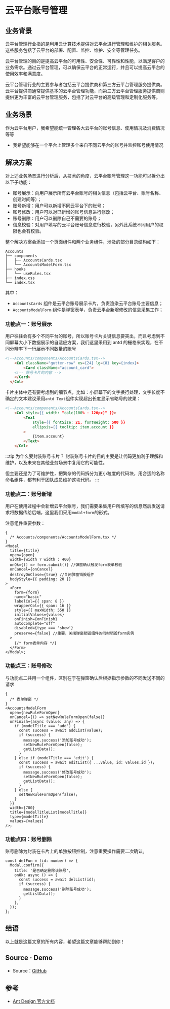 # 云平台账号管理

## 业务背景

云平台管理行业指的是利用云计算技术提供对云平台进行管理和维护的相关服务。这些服务包括了云平台的部署、配置、监控、维护、安全等管理任务。

云平台管理的目的是提高云平台的可用性、安全性、可靠性和性能，以满足客户的业务需求。通过云平台管理，可以确保云平台的正常运行，并且可以提高云平台的使用效率和满意度。

云平台管理行业的主要参与者包括云平台提供商和第三方云平台管理服务提供商。云平台提供商通常提供基本的云平台管理功能，而第三方云平台管理服务提供商则提供更为丰富的云平台管理服务，包括了对云平台的高级管理和定制化服务等。

## 业务场景

作为云平台用户，我希望能统一管理各大云平台的账号信息、使用情况及消费情况等等

- 我希望能够在一个平台上管理多个来自不同云平台的账号并监控账号使用情况

## 解决方案

对上述业务场景进行分析后，从技术的角度，云平台账号管理这一功能可以拆分出以下子功能：

- 账号展示：向用户展示所有云平台账号的相关信息（包括云平台、账号名称、创建时间等）；
- 账号新增：用户可以新增不同云平台下的账号；
- 账号修改：用户可以对已新增的账号信息进行修改；
- 账号删除：用户可以删除自己不需要的账号；
- 信息校验：对用户填写的云平台账号信息进行校验，另外此系统不同用户的权限也会有校验。

整个解决方案会添加一个页面组件和两个业务组件，涉及的部分目录结构如下：

```
Accounts
├── components
│   ├── AccountsCards.tsx
│   └── AccountsModelForm.tsx
├── hooks
│   └── useRules.tsx
├── index.css
└── index.tsx
```

其中：

- `AccountsCards` 组件是云平台账号展示卡片，负责渲染云平台账号主要信息；
- `AccountsModelForm` 组件是弹窗表单，负责云平台新增修改的信息采集工作；

### 功能点一：账号展示

用户往往会有多个不同平台的账号，所以账号卡片关键信息要突出，而且考虑到不同屏幕大小下数据展示的自适应方案，我们这里采用到 antd 的栅格来实现，在不同分辨率下一行展示不同数量的账号

```html
<!--Accounts/components/AccountsCards.tsx-->
	<Col className="gutter-row" xs={24} lg={8} key={index}>
		<Card className="account_card">
    <!-- 账号卡片的内容 -->
    </Card>
  </Col>
```

卡片主体中还有要考虑到的细节点，比如：小屏幕下的文字换行处理，文字长度不确定的文本建议采用`antd Text`组件实现超出长度显示省略号的效果：

```html
<!--Accounts/components/AccountsCards.tsx-->
	<Col style={{ width: "calc(100% - 120px)" }}>
		<Text
			style={{ fontSize: 21, fontWeight: 500 }}
			ellipsis={{ tooltip: item.account }}
		>
			{item.account}
		</Text>
	</Col>
```

:::tip 为什么要封装账号卡片？
封装账号卡片的目的主要是让代码更加利于理解和维护，以及未来在其他业务场景中复用它的可能性。

但主要还是为了可维护性，把繁杂的代码拆分为更小粒度的代码块，用合适的名称命名组件，都有利于团队成员维护这块代码。
:::

### 功能点二：账号新增

用户在使用过程中会新增云平台账号，我们需要采集用户所填写的信息然后发送请求将数据传给后端，这里我们采用`modal+form`的形式。

注意组件重要参数：

```tsx
{
  /* Accounts/components/AccountsModelForm.tsx */
}
<Modal
  title={title}
  open={open}
  width={width ? width : 400}
  onOk={() => form.submit()} //弹窗确认触发form表单校验
  onCancel={onCancel}
  destroyOnClose={true} //关闭弹窗销毁组件
  bodyStyle={{ padding: 20 }}
>
  <Form
    form={form}
    name="basic"
    labelCol={{ span: 8 }}
    wrapperCol={{ span: 16 }}
    style={{ maxWidth: 550 }}
    initialValues={values}
    onFinish={onFinish}
    autoComplete="off"
    disabled={type === 'show'}
    preserve={false} //重要，关闭弹窗销毁组件的同时销毁form实例
  >
    {/* form表单内容 */}
  </Form>
</Modal>;
```

### 功能点三：账号修改

与功能点二共用一个组件，区别在于在弹窗确认后根据指示参数的不同发送不同的请求

```tsx
{
  /* 表单弹窗 */
}
<AccountsModelForm
  open={newRuleFormOpen}
  onCancel={() => setNewRuleFormOpen(false)}
  onFinish={async (value: any) => {
    if (modelTitle === 'add') {
      const success = await addList(value);
      if (success) {
        message.success('添加账号成功');
        setNewRuleFormOpen(false);
        getListData();
      }
    } else if (modelTitle === 'edit') {
      const success = await editList({ ...value, id: values.id });
      if (success) {
        message.success('修改账号成功');
        setNewRuleFormOpen(false);
        getListData();
      }
    } else {
      setNewRuleFormOpen(false);
    }
  }}
  width={700}
  title={modelTitleList[modelTitle]}
  type={modelTitle}
  values={values}
/>;
```

### 功能点四：账号删除

账号删除为封装在卡片上的单独按钮控制，注意重要操作需要二次确认。

```tsx
const delFun = (id: number) => {
  Modal.confirm({
    title: '是否确定删除该账号',
    onOk: async () => {
      const success = await delList(id);
      if (success) {
        message.success('删除账号成功');
        getListData();
      }
    },
  });
};
```

## 结语

以上就是这篇文章的所有内容，希望这篇文章能够帮助到你！

## Source · Demo

- Source：[GitHub](https://github.com/digitalchina-frontend/matrix-admin/tree/main/domains/cloud/cloud-admin-react)

## 参考

- [Ant Design 官方文档](https://ant.design/index-cn)
